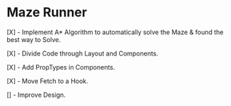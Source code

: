 # Maze Runner 

[X] - Implement A* Algorithm to automatically solve the Maze & found the best way to Solve.

[X] - Divide Code through Layout and Components.

[X] - Add PropTypes in Components.

[X] - Move Fetch to a Hook.

[] - Improve Design.